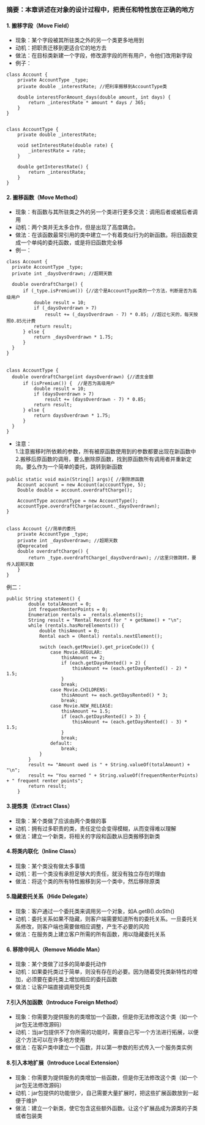 ### 摘要：本章讲述在对象的设计过程中，把责任和特性放在正确的地方
  #### 1. 搬移字段（Move Field）
 * 现象：某个字段被其所驻类之外的另一个类更多地用到
 * 动机：把职责迁移到更适合它的地方去
 * 做法：在目标类新建一个字段，修改源字段的所有用户，令他们改用新字段
 * 例子：
```
class Account {
	private AccountType _type;
	private double _interestRate; //把利率搬移到AccountType类
 
	double interestForAmount_days(double amount, int days) {
		return _interestRate * amount * days / 365;
	}
}


class AccountType {
	private double _interestRate;
 
	void setInterestRate(double rate) {
		_interestRate = rate;
	}
 
	double getInterestRate() {
		return _interestRate;
	}
}
```
 
 
 #### 2. 搬移函数（Move Method）
 * 现象：有函数与其所驻类之外的另一个类进行更多交流：调用后者或被后者调用
 * 动机：两个类并无太多合作，但是出现了高度耦合。
 * 做法：在该函数最常引用的类中建立一个有着类似行为的新函数。将旧函数变成一个单纯的委托函数，或是将旧函数完全移
 * 例一：　　
  ```
class Account {
	private AccountType _type;
	private int _daysOverdrawn; //超期天数
 
	double overdraftCharge() {
		if (_type.isPremium()) {//这个是AccountType类的一个方法，判断是否为高级用户
			double result = 10;
			if (_daysOverdrawn > 7)
				result += (_daysOverdrawn - 7) * 0.85; //超过七天的，每天按照0.85元计费
			return result;
		} else {
			return _daysOverdrawn * 1.75;
		}
	}
}
　
 
 class AccountType {
	double overdraftCharge(int daysOverdrawn) {//透支金额
		if (isPremium()) {  //是否为高级用户
			double result = 10;
			if (daysOverdrawn > 7)
				result += (daysOverdrawn - 7) * 0.85;
			return result;
		} else {
			return daysOverdrawn * 1.75;
		}
	}
}
```
* 注意：  
1.注意搬移时所依赖的参数，所有被原函数使用到的参数都要出现在新函数中  
2.搬移后原函数的调用，要么删除原函数，找到原函数所有调用者并重新定向。要么作为一个简单的委托，跳转到新函数  

```
public static void main(String[] args){	//删除原函数
	Account account = new Account(acccountType, 5);
	Double double = account.overdraftCharge();
	
	AccountType accountType = new AccountType();
	accountType.overdraftCharge(account._daysOverdrawn);
}


class Account {//简单的委托
	private AccountType _type;
	private int _daysOverdrawn; //超期天数
	@Deprecated
	double overdraftCharge() {
		return _type.overdraftCharge(_daysOverdrawn); //这里只做跳转，要传入超期天数
	}
}
```
例二：
```
public String statement() {
        double totalAmount = 0;
        int frequentRenterPoints = 0;
        Enumeration rentals = _rentals.elements();
        String result = "Rental Record for " + getName() + "\n";
        while (rentals.hasMoreElements()) {
            double thisAmount = 0;
            Rental each = (Rental) rentals.nextElement();

            switch (each.getMovie().get_priceCode()) {
                case Movie.REGULAR:
                    thisAmount += 2;
                    if (each.getDaysRented() > 2) {
                        thisAmount += (each.getDaysRented() - 2) * 1.5;
                    }
                    break;
                case Movie.CHILDRENS:
                    thisAmount += each.getDaysRented() * 3;
                    break;
                case Movie.NEW_RELEASE:
                    thisAmount += 1.5;
                    if (each.getDaysRented() > 3) {
                        thisAmount += (each.getDaysRented() - 3) * 1.5;
                    }
                    break;
                default:
                    break;
            }
        }
        result += "Amount owed is " + String.valueOf(totalAmount) + "\n";
        result += "You earned " + String.valueOf(frequentRenterPoints) + " frequent renter points";
        return result;
    }
```

 #### 3.提炼类（Extract Class）
 * 现象：某个类做了应该由两个类做的事
 * 动机：拥有过多职责的类，责任定位会变得模糊，从而变得难以理解
 * 做法：建立一个新类，将相关的字段和函数从旧类搬移到新类

 #### 4.将类内联化（Inline Class）
 * 现象：某个类没有做太多事情
 * 动机：若一个类没有承担足够大的责任，就没有独立存在的理由
 * 做法：将这个类的所有特性搬移到另一个类中，然后移除原类

 #### 5.隐藏委托关系（Hide Delegate）
 * 现象：客户通过一个委托类来调用另一个对象，如A.getB().doSth()
 * 动机：委托关系如果不隐藏，则客户端需要知道所有的委托关系。一旦委托关系修改，则客户端也需要做相应调整，产生不必要的风险
 * 做法：在服务类上建立客户所需的所有函数，用以隐藏委托关系

 #### 6. 移除中间人（Remove Middle Man）
 * 现象：某个类做了过多的简单委托动作
 * 动机：如果委托类过于简单，则没有存在的必要。因为随着受托类新特性的增加，必须要在委托类上增加相应的委托函数
 * 做法：让客户端直接调用受托类

 #### 7.引入外加函数（Introduce Foreign Method）
 * 现象：你需要为提供服务的类增加一个函数，但是你无法修改这个类（如一个jar包无法修改源码）
 * 动机：当jar包提供不了你所需的功能时，需要自己写一个方法进行拓展，以便这个方法可以在许多地方使用
 * 做法：在客户类中建立一个函数，并以第一参数的形式传入一个服务类实例

 #### 8.引入本地扩展（Introduce Local Extension）
 * 现象：你需要为提供服务的类增加一些函数，但是你无法修改这个类（如一个jar包无法修改源码）
 * 动机：jar包提供的功能很少，自己需要大量扩展时，把这些扩展函数放到一起便于维护
 * 做法：建立一个新类，使它包含这些额外函数。让这个扩展品成为源类的子类或者包装类
